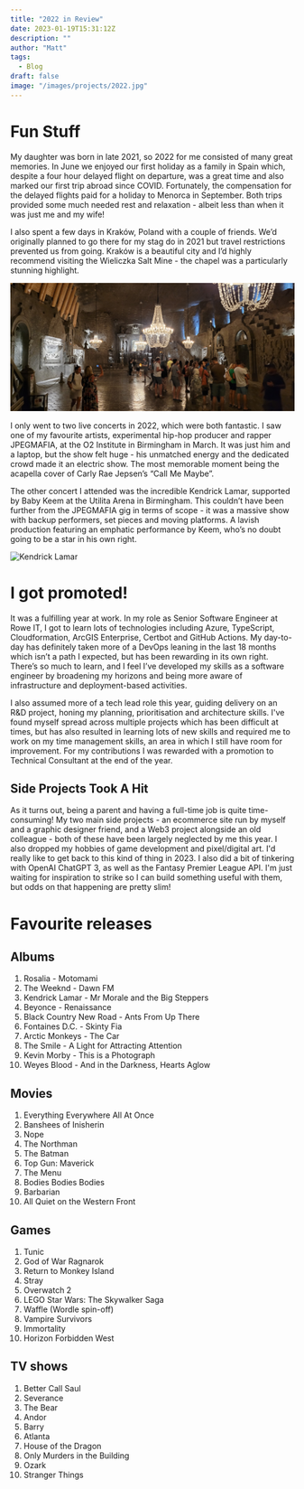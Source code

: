 ```yaml
---
title: "2022 in Review"
date: 2023-01-19T15:31:12Z
description: ""
author: "Matt"
tags:
  - Blog
draft: false
image: "/images/projects/2022.jpg"
---
```


# Fun Stuff
My daughter was born in late 2021, so 2022 for me consisted of many great memories. In June we enjoyed our first holiday as a family in Spain which, despite a four hour delayed flight on departure, was a great time and also marked our first trip abroad since COVID. Fortunately, the compensation for the delayed flights paid for a holiday to Menorca in September. Both trips provided some much needed rest and relaxation - albeit less than when it was just me and my wife! 

I also spent a few days in Kraków, Poland with a couple of friends. We’d originally planned to go there for my stag do in 2021 but travel restrictions prevented us from going. Kraków is a beautiful city and I’d highly recommend visiting the Wieliczka Salt Mine - the chapel was a particularly stunning highlight.

![Salt Mine Chapel](/static/images/Chapel.jpg) 

I only went to two live concerts in 2022, which were both fantastic. I saw one of my favourite artists, experimental hip-hop producer and rapper JPEGMAFIA, at the O2 Institute in Birmingham in March. It was just him and a laptop, but the show felt huge - his unmatched energy and the dedicated crowd made it an electric show. The most memorable moment being the acapella cover of Carly Rae Jepsen’s “Call Me Maybe”.

The other concert I attended was the incredible Kendrick Lamar, supported by Baby Keem at the Utilita Arena in Birmingham. This couldn’t have been further from the JPEGMAFIA gig in terms of scope - it was a massive show with backup performers, set pieces and moving platforms. A lavish production featuring an emphatic performance by Keem, who’s no doubt going to be a star in his own right.

![Kendrick Lamar](/static/images/Kendrick.jpg)

# I got promoted! 
It was a fulfilling year at work. In my role as Senior Software Engineer at Rowe IT, I got to learn lots of technologies including Azure, TypeScript, Cloudformation, ArcGIS Enterprise, Certbot and GitHub Actions. My day-to-day has definitely taken more of a DevOps leaning in the last 18 months which isn’t a path I expected, but has been rewarding in its own right. There’s so much to learn, and I feel I’ve developed my skills as a software engineer by broadening my horizons and being more aware of infrastructure and deployment-based activities.

I also assumed more of a tech lead role this year, guiding delivery on an R&D project, honing my planning, prioritisation and architecture skills. I've found myself spread across multiple projects which has been difficult at times, but has also resulted in learning lots of new skills and required me to work on my time management skills, an area in which I still have room for improvement. For my contributions I was rewarded with a promotion to Technical Consultant at the end of the year. 

## Side Projects Took A Hit
As it turns out, being a parent and having a full-time job is quite time-consuming! My two main side projects - an ecommerce site run by myself and a graphic designer friend, and a Web3 project alongside an old colleague - both of these have been largely neglected by me this year. I also dropped my hobbies of game development and pixel/digital art. I'd really like to get back to this kind of thing in 2023. I also did a bit of tinkering with OpenAI ChatGPT 3, as well as the Fantasy Premier League API. I'm just waiting for inspiration to strike so I can build something useful with them, but odds on that happening are pretty slim! 

# Favourite releases

## Albums
1. Rosalia - Motomami
2. The Weeknd - Dawn FM 
3. Kendrick Lamar - Mr Morale and the Big Steppers
4. Beyonce - Renaissance 
5. Black Country New Road - Ants From Up There
6. Fontaines D.C. - Skinty Fia 
7. Arctic Monkeys - The Car
8. The Smile - A Light for Attracting Attention
9. Kevin Morby - This is a Photograph 
10. Weyes Blood - And in the Darkness, Hearts Aglow

## Movies
1. Everything Everywhere All At Once 
2. Banshees of Inisherin 
3. Nope
4. The Northman
5. The Batman
6. Top Gun: Maverick
7. The Menu
8. Bodies Bodies Bodies
9. Barbarian
10. All Quiet on the Western Front

## Games 
1. Tunic
2. God of War Ragnarok 
3. Return to Monkey Island
4. Stray
5. Overwatch 2
6. LEGO Star Wars: The Skywalker Saga
7. Waffle (Wordle spin-off)
8. Vampire Survivors
9. Immortality
10. Horizon Forbidden West

## TV shows 
1. Better Call Saul
2. Severance
3. The Bear
4. Andor
5. Barry
6. Atlanta
7. House of the Dragon
8. Only Murders in the Building
9. Ozark
10. Stranger Things

